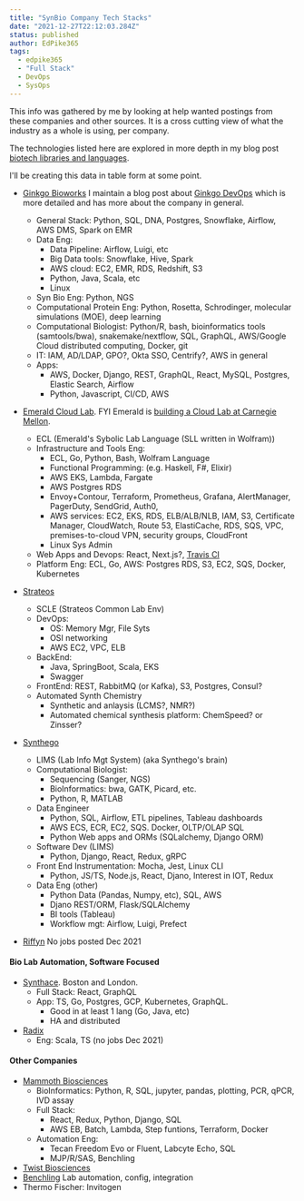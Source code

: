 ```yaml
---
title: "SynBio Company Tech Stacks"
date: "2021-12-27T22:12:03.284Z"
status: published
author: EdPike365
tags:
  - edpike365
  - "Full Stack"
  - DevOps
  - SysOps
---
```


This info was gathered by me by looking at help wanted postings from these companies and other sources. It is a cross cutting view of what the industry as a whole is using, per company.

The technologies listed here are explored in more depth in my blog post [biotech libraries and languages](/glossary-libraries-languages).

I'll be creating this data in table form at some point.

- [Ginkgo Bioworks](https://www.ginkgobioworks.com/) I maintain a blog post about [Ginkgo DevOps](/company-ginkgo-bioworks) which is more detailed and has more about the company in general.

  - General Stack: Python, SQL, DNA, Postgres, Snowflake, Airflow, AWS DMS, Spark on EMR
  - Data Eng:
    - Data Pipeline: Airflow, Luigi, etc
    - Big Data tools: Snowflake, Hive, Spark
    - AWS cloud: EC2, EMR, RDS, Redshift, S3
    - Python, Java, Scala, etc
    - Linux
  - Syn Bio Eng: Python, NGS
  - Computational Protein Eng: Python, Rosetta, Schrodinger, molecular simulations (MOE), deep learning
  - Computational Biologist: Python/R, bash, bioinformatics tools (samtools/bwa), snakemake/nextflow, SQL, GraphQL, AWS/Google Cloud distributed computing, Docker, git
  - IT: IAM, AD/LDAP, GPO?, Okta SSO, Centrify?, AWS in general
  - Apps:
    - AWS, Docker, Django, REST, GraphQL, React, MySQL, Postgres, Elastic Search, Airflow
    - Python, Javascript, CI/CD, AWS

- [Emerald Cloud Lab](https://www.emeraldcloudlab.com/). FYI Emerald is [building a Cloud Lab at Carnegie Mellon](https://www.cmu.edu/bio/news/2021/0830_cloud-lab-partnership.html).

  - ECL (Emerald's Sybolic Lab Language (SLL written in Wolfram))
  - Infrastructure and Tools Eng:
    - ECL, Go, Python, Bash, Wolfram Language
    - Functional Programming: (e.g. Haskell, F#, Elixir)
    - AWS EKS, Lambda, Fargate
    - AWS Postgres RDS
    - Envoy+Contour, Terraform, Prometheus, Grafana, AlertManager, PagerDuty, SendGrid, Auth0,
    - AWS services: EC2, EKS, RDS, ELB/ALB/NLB, IAM, S3, Certificate Manager, CloudWatch, Route 53, ElastiCache, RDS, SQS, VPC, premises-to-cloud VPN, security groups, CloudFront
    - Linux Sys Admin
  - Web Apps and Devops: React, Next.js?, [Travis CI](https://www.travis-ci.com/)
  - Platform Eng: ECL, Go, AWS: Postgres RDS, S3, EC2, SQS, Docker, Kubernetes

- [Strateos](https://strateos.com/)

  - SCLE (Strateos Common Lab Env)
  - DevOps:
    - OS: Memory Mgr, File Syts
    - OSI networking
    - AWS EC2, VPC, ELB
  - BackEnd:
    - Java, SpringBoot, Scala, EKS
    - Swagger
  - FrontEnd: REST, RabbitMQ (or Kafka), S3, Postgres, Consul?
  - Automated Synth Chemistry
    - Synthetic and anlaysis (LCMS?, NMR?)
    - Automated chemical synthesis platform: ChemSpeed? or Zinsser?

- [Synthego](https://www.synthego.com/)

  - LIMS (Lab Info Mgt System) (aka Synthego's brain)
  - Computational Biologist:
    - Sequencing (Sanger, NGS)
    - BioInformatics: bwa, GATK, Picard, etc.
    - Python, R, MATLAB
  - Data Engineer
    - Python, SQL, Airflow, ETL pipelines, Tableau dashboards
    - AWS ECS, ECR, EC2, SQS. Docker, OLTP/OLAP SQL
    - Python Web apps and ORMs (SQLalchemy, Django ORM)
  - Software Dev (LIMS)
    - Python, Django, React, Redux, gRPC
  - Front End Instrumentation: Mocha, Jest, Linux CLI
    - Python, JS/TS, Node.js, React, Djano, Interest in IOT, Redux
  - Data Eng (other)
    - Python Data (Pandas, Numpy, etc), SQL, AWS
    - Djano REST/ORM, Flask/SQLAlchemy
    - BI tools (Tableau)
    - Workflow mgt: Airflow, Luigi, Prefect

- [Riffyn](https://riffyn.com/) No jobs posted Dec 2021

#### Bio Lab Automation, Software Focused

- [Synthace](https://www.synthace.com/). Boston and London.
  - Full Stack: React, GraphQL
  - App: TS, Go, Postgres, GCP, Kubernetes, GraphQL.
    - Good in at least 1 lang (Go, Java, etc)
    - HA and distributed
- [Radix](https://www.radix.bio/)
  - Eng: Scala, TS (no jobs Dec 2021)

#### Other Companies

- [Mammoth Biosciences](https://mammoth.bio/)
  - BioInformatics: Python, R, SQL, jupyter, pandas, plotting, PCR, qPCR, IVD assay
  - Full Stack:
    - React, Redux, Python, Django, SQL
    - AWS EB, Batch, Lambda, Step funtions, Terraform, Docker
  - Automation Eng:
    - Tecan Freedom Evo or Fluent, Labcyte Echo, SQL
    - MJP/R/SAS, Benchling
- [Twist Biosciences](https://www.twistbioscience.com/)
- [Benchling](https://www.benchling.com/) Lab automation, config, integration
- Thermo Fischer: Invitogen
